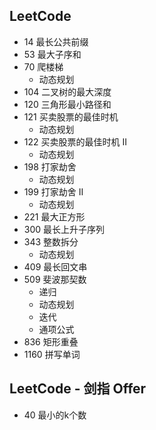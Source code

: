 ## LeetCode
- 14 最长公共前缀
- 53 最大子序和
- 70 爬楼梯
    - 动态规划
- 104 二叉树的最大深度
- 120 三角形最小路径和
- 121 买卖股票的最佳时机
    - 动态规划
- 122 买卖股票的最佳时机 II
    - 动态规划
- 198 打家劫舍
    - 动态规划
- 199 打家劫舍 II
    - 动态规划
- 221 最大正方形
- 300 最长上升子序列
- 343 整数拆分
    - 动态规划
- 409 最长回文串
- 509 斐波那契数
    - 递归
    - 动态规划
    - 迭代
    - 通项公式
- 836 矩形重叠
- 1160 拼写单词


## LeetCode - 剑指 Offer
- 40 最小的k个数